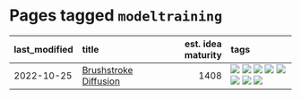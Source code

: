# Pages tagged `modeltraining`

|last_modified|title|est. idea maturity|tags
|:---|:---|---:|:---|
|2022-10-25|[Brushstroke Diffusion](../brushstroke-diffusion.md)|1408|[![](https://img.shields.io/badge/tag-artisticstyletransfer-95bed6)](../tags/artisticstyletransfer.md) [![](https://img.shields.io/badge/tag-creativity-1743a)](../tags/creativity.md) [![](https://img.shields.io/badge/tag-deepgenerativemodeling-c92725)](../tags/deepgenerativemodeling.md) [![](https://img.shields.io/badge/tag-experimental-e839f4)](../tags/experimental.md) [![](https://img.shields.io/badge/tag-image_processing-43d799)](../tags/image_processing.md) [![](https://img.shields.io/badge/tag-modeltraining-d548d8)](../tags/modeltraining.md) [![](https://img.shields.io/badge/tag-painting-98b52b)](../tags/painting.md) [![](https://img.shields.io/badge/tag-wip-7fe3bd)](../tags/wip.md)|